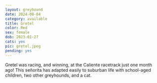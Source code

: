 ```yaml
---
layout: greyhound
date: 2024-08-04
category: available
title: Gretel
color: Red
sex: female
dob: 2023-01-27
cats: yes
pic: gretel.jpeg
pending: yes
---
```

Gretel was racing, and winning, at the Caliente racetrack just one month ago! This señorita has adapted easily to suburban life with school-aged children, two other greyhounds, and a cat. 

